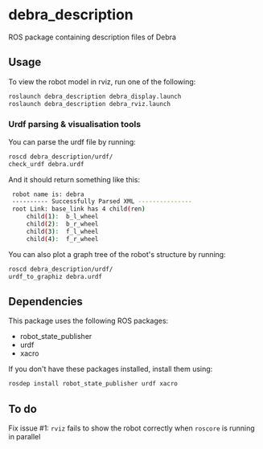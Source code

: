 debra_description
=================

ROS package containing description files of Debra


Usage
-----

To view the robot model in rviz, run one of the following:
```sh
roslaunch debra_description debra_display.launch
roslaunch debra_description debra_rviz.launch
```

### Urdf parsing & visualisation tools

You can parse the urdf file by running:
```sh
roscd debra_description/urdf/
check_urdf debra.urdf
```

And it should return something like this:
```sh
 robot name is: debra
 ---------- Successfully Parsed XML ---------------
 root Link: base_link has 4 child(ren)
     child(1):  b_l_wheel
     child(2):  b_r_wheel
     child(3):  f_l_wheel
     child(4):  f_r_wheel
```

You can also plot a graph tree of the robot's structure by running:
```sh
roscd debra_description/urdf/
urdf_to_graphiz debra.urdf
```

Dependencies
------------

This package uses the following ROS packages:
* robot_state_publisher
* urdf
* xacro

If you don't have these packages installed, install them using:
```sh
rosdep install robot_state_publisher urdf xacro
```

To do
-----

Fix issue #1: `rviz` fails to show the robot correctly when `roscore` is
running in parallel
